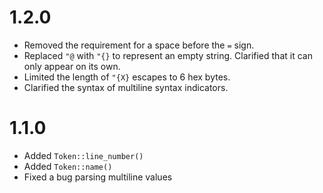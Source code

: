 1.2.0
=====

* Removed the requirement for a space before the `=` sign.
* Replaced `"@` with `"{}` to represent an empty string. Clarified that it can only appear on its own.
* Limited the length of `"{X}` escapes to 6 hex bytes.
* Clarified the syntax of multiline syntax indicators.

1.1.0
=====

* Added `Token::line_number()`
* Added `Token::name()`
* Fixed a bug parsing multiline values
